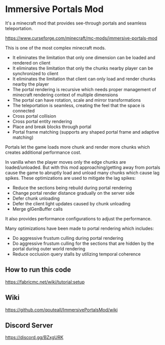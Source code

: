 # Immersive Portals Mod

It's a minecraft mod that provides see-through portals and seamless teleportation.

https://www.curseforge.com/minecraft/mc-mods/immersive-portals-mod

This is one of the most complex minecraft mods.
* It eliminates the limitation that only one dimension can be loaded and rendered on client
* It eliminates the limitation that only the chunks nearby player can be synchronized to client
* It eliminates the limitation that client can only load and render chunks nearby the player
* The portal rendering is recursive which needs proper management of minecraft rendering context of multiple dimensions
* The portal can have rotation, scale and mirror transformations
* The teleportation is seamless, creating the feel that the space is connected
* Cross portal collision
* Cross portal entity rendering
* Place and break blocks through portal
* Portal frame matching (supports any shaped portal frame and adaptive matching)

Portals let the game loads more chunk and render more chunks which creates additional performance cost.

In vanilla when the player moves only the edge chunks are loaded/unloaded.
 But with this mod approaching/getting away from portals cause the game to abruptly load and
 unload many chunks which cause lag spikes. These optimizations are used to mitigate the lag spikes:
* Reduce the sections being rebuild during portal rendering
* Change portal render distance gradually on the server side
* Defer chunk unloading
* Defer the client light updates caused by chunk unloading
* Merge glGenBuffer calls

It also provides performance configurations to adjust the performance.

Many optimizations have been made to portal rendering which includes:
* Do aggressive frustum culling during portal rendering
* Do aggressive frustum culling for the sections that are hidden by the portal during outer world rendering
* Reduce occlusion query stalls by utilizing temporal coherence

## How to run this code
https://fabricmc.net/wiki/tutorial:setup

## Wiki
https://github.com/qouteall/ImmersivePortalsMod/wiki

## Discord Server
https://discord.gg/BZxgURK